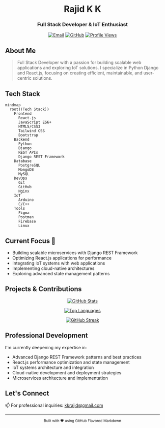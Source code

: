 <div align="center">
  
# Rajid K K

### Full Stack Developer & IoT Enthusiast

[![Email](https://img.shields.io/badge/Gmail-kkrajid%40gmail.com-EA4335?style=for-the-badge&logo=gmail&logoColor=white)](mailto:kkrajid@gmail.com)
[![GitHub](https://img.shields.io/badge/GitHub-Profile-181717?style=for-the-badge&logo=github&logoColor=white)](https://github.com/kkrajid)
[![Profile Views](https://komarev.com/ghpvc/?username=kkrajid&style=for-the-badge&color=0891b2&logoColor=white)](https://github.com/kkrajid)

</div>

## About Me

> Full Stack Developer with a passion for building scalable web applications and exploring IoT solutions. I specialize in Python Django and React.js, focusing on creating efficient, maintainable, and user-centric solutions.

## Tech Stack

```mermaid
mindmap
  root((Tech Stack))
    Frontend
      React.js
      JavaScript ES6+
      HTML5/CSS3
      Tailwind CSS
      Bootstrap
    Backend
      Python
      Django
      REST APIs
      Django REST Framework
    Database
      PostgreSQL
      MongoDB
      MySQL
    DevOps
      Git
      GitHub
      Nginx
    IoT
      Arduino
      C/C++
    Tools
      Figma
      Postman
      Firebase
      Linux
```

## Current Focus 🎯

- Building scalable microservices with Django REST Framework
- Optimizing React.js applications for performance
- Integrating IoT systems with web applications
- Implementing cloud-native architectures
- Exploring advanced state management patterns

## Projects & Contributions

<div align="center">

[![GitHub Stats](https://github-readme-stats.vercel.app/api?username=kkrajid&show_icons=true&hide_border=true&count_private=true&include_all_commits=true&theme=transparent&hide_title=true&text_color=2d2d2d&icon_color=0891b2)](https://github.com/kkrajid)

[![Top Languages](https://github-readme-stats.vercel.app/api/top-langs/?username=kkrajid&hide_border=true&layout=compact&theme=transparent&hide_title=true&text_color=2d2d2d)](https://github.com/kkrajid)

[![GitHub Streak](https://github-readme-streak-stats.herokuapp.com/?user=kkrajid&hide_border=true&background=ffffff&ring=0891b2&fire=0891b2&currStreakNum=2d2d2d&sideNums=2d2d2d&currStreakLabel=0891b2&sideLabels=2d2d2d&dates=536471)](https://github.com/kkrajid)

</div>

## Professional Development

I'm currently deepening my expertise in:

- Advanced Django REST Framework patterns and best practices
- React.js performance optimization and state management
- IoT systems architecture and integration
- Cloud-native development and deployment strategies
- Microservices architecture and implementation

## Let's Connect

📫 For professional inquiries: [kkrajid@gmail.com](mailto:kkrajid@gmail.com)

<div align="center">

---
<sub>Built with ❤️ using GitHub Flavored Markdown</sub>

</div>
